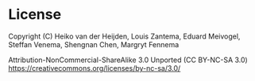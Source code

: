 # License
Copyright (C) Heiko van der Heijden, Louis Zantema, Eduard Meivogel,  Steffan Venema, Shengnan Chen, Margryt Fennema

Attribution-NonCommercial-ShareAlike 3.0 Unported (CC BY-NC-SA 3.0) 
https://creativecommons.org/licenses/by-nc-sa/3.0/
